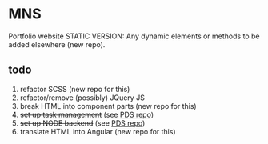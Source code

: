 # MNS
Portfolio website
STATIC VERSION: Any dynamic elements or methods to be added elsewhere (new repo).

## todo

1. refactor SCSS  (new repo for this)
2. refactor/remove (possibly) JQuery JS
3. break HTML into component parts (new repo for this)
4. ~~set up task management~~ (see [PDS repo](https://github.com/davieghost/PDS))
5. ~~set up NODE backend~~ (see [PDS repo](https://github.com/davieghost/PDS))
6. translate HTML into Angular (new repo for this)